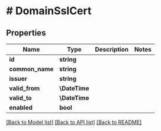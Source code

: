 # # DomainSslCert

## Properties

Name | Type | Description | Notes
------------ | ------------- | ------------- | -------------
**id** | **string** |  |
**common_name** | **string** |  |
**issuer** | **string** |  |
**valid_from** | **\DateTime** |  |
**valid_to** | **\DateTime** |  |
**enabled** | **bool** |  |

[[Back to Model list]](../../README.md#models) [[Back to API list]](../../README.md#endpoints) [[Back to README]](../../README.md)
